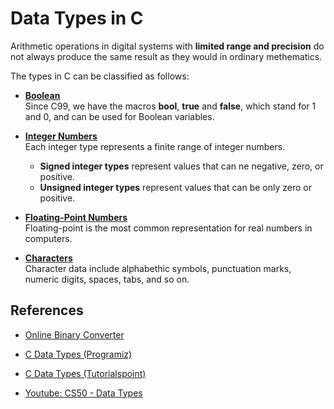 # Data Types in C

Arithmetic operations in digital systems with **limited range and precision** do not always produce 
the same result as they would in ordinary methematics.

The types in C can be classified as follows:

* [**Boolean**](https://github.com/teiniker/teiniker-lectures-computerscience/tree/master/c-basics/types-operators-expressions/types/boolean)\
    Since C99, we have the macros **bool**, **true** and **false**, which stand for 1 and 0, and can be used for Boolean variables.

* [**Integer Numbers**](https://github.com/teiniker/teiniker-lectures-computerscience/tree/master/c-basics/types-operators-expressions/types/integer)\
    Each integer type represents a finite range of integer numbers. 
    * **Signed integer types** represent values that can ne negative, zero, or positive.
    * **Unsigned integer types** represent values that can be only zero or positive.

* [**Floating-Point Numbers**](https://github.com/teiniker/teiniker-lectures-computerscience/tree/master/c-basics/types-operators-expressions/types/floating-point)\
    Floating-point is the most common representation for real numbers in computers.

* [**Characters**](https://github.com/teiniker/teiniker-lectures-computerscience/tree/master/c-basics/types-operators-expressions/types/character)\
    Character data include alphabethic symbols, punctuation marks, numeric digits, spaces, tabs, and so on.


## References

* [Online Binary Converter](https://www.binaryconvert.com/)

* [C Data Types (Programiz)](https://www.programiz.com/c-programming/c-data-types)

* [C Data Types (Tutorialspoint)](https://www.tutorialspoint.com/cprogramming/c_data_types.htm)

* [Youtube: CS50 - Data Types](https://youtu.be/Fc9htmvVZ9U)


